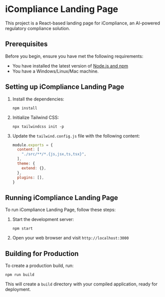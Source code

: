# iCompliance Landing Page

This project is a React-based landing page for iCompliance, an AI-powered regulatory compliance solution.

## Prerequisites

Before you begin, ensure you have met the following requirements:
* You have installed the latest version of [Node.js and npm](https://nodejs.org/)
* You have a Windows/Linux/Mac machine.

## Setting up iCompliance Landing Page

1. Install the dependencies:
   ```
   npm install
   ```

2. Initialize Tailwind CSS:
   ```
   npx tailwindcss init -p
   ```

3. Update the `tailwind.config.js` file with the following content:
   ```javascript
   module.exports = {
     content: [
       "./src/**/*.{js,jsx,ts,tsx}",
     ],
     theme: {
       extend: {},
     },
     plugins: [],
   }
   ```

## Running iCompliance Landing Page

To run iCompliance Landing Page, follow these steps:

1. Start the development server:
   ```
   npm start
   ```

2. Open your web browser and visit `http://localhost:3000`

## Building for Production

To create a production build, run:

```
npm run build
```

This will create a `build` directory with your compiled application, ready for deployment.
